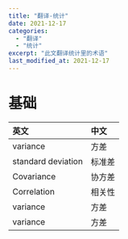 ```yaml
---
title: "翻译-统计"
date: 2021-12-17
categories:
  - "翻译"
  - "统计"
excerpt: "此文翻译统计里的术语"
last_modified_at: 2021-12-17
---
```


# 基础
| 英文   |  中文                       |  
|:-------| :--------------------------| 
|variance | 方差 | 
|standard deviation | 标准差 | 
|Covariance | 协方差 | 
|Correlation | 相关性 | 
|variance | 方差 | 
|variance | 方差 | 
